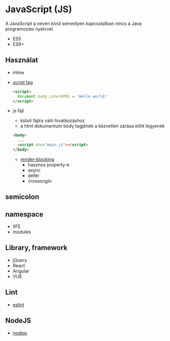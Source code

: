 # JavaScript (JS)

A JavaScript a nevén kívül semmilyen kapcsolatban nincs a Java programozási nyelvvel.

- ES5
- ES6+

## Használat
  - inline
  - [script tag](https://developer.mozilla.org/en-US/docs/Web/HTML/Element/script)
    ```html
    <script>
      document.body.innerHTML = 'Hello world!'
    </script>
    ```

  - js fájl
    - külső fájlra való hivatkozáshoz
    - a html dokumentum body tagjének a közvetlen zárása előtt legyenek
    ```html
    <body>
      ...
      <script src="main.js"></script>
    </body>
    ```

    - [render-blocking](https://developers.google.com/speed/docs/insights/BlockingJS)
      - hasznos property-k
      - async
      - defer
      - crossorigin

## semicolon

## namespace

  - IIFE
  - modules

## Library, framework

  - jQuery
  - React
  - Angular
  - VUE

## Lint
  - [eslint](/linting.md)

## NodeJS
  - [nodejs](https://nodejs.org/en/)
